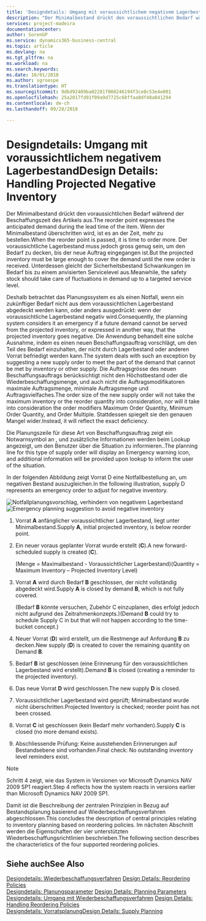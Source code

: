 ```yaml
---
title: 'Designdetails: Umgang mit voraussichtlichem negativem Lagerbestand | Microsoft Docs'
description: "Der Minimalbestand drückt den voraussichtlichen Bedarf während der Beschaffungszeit des Artikels aus. Wenn der Minimalbestand überschritten wird, ist es an der Zeit, mehr zu bestellen. Der voraussichtliche Lagerbestand muss jedoch gross genug sein, um den Bedarf zu decken, bis der neue Auftrag eingegangen ist. Unterdessen gleicht der Sicherheitsbestand Schwankungen im Bedarf bis zu einem anvisierten Servicelevel aus."
services: project-madeira
documentationcenter: 
author: SorenGP
ms.service: dynamics365-business-central
ms.topic: article
ms.devlang: na
ms.tgt_pltfrm: na
ms.workload: na
ms.search.keywords: 
ms.date: 10/01/2018
ms.author: sgroespe
ms.translationtype: HT
ms.sourcegitcommit: 9dbd92409ba02281f008246194f3ce0c53e4e001
ms.openlocfilehash: 25a2017fd91f09a9d7725c68ffaa0df48a041294
ms.contentlocale: de-ch
ms.lasthandoff: 09/28/2018

---
```

# <a name="design-details-handling-projected-negative-inventory"></a><span data-ttu-id="087ad-106">Designdetails: Umgang mit voraussichtlichem negativem Lagerbestand</span><span class="sxs-lookup"><span data-stu-id="087ad-106">Design Details: Handling Projected Negative Inventory</span></span>
<span data-ttu-id="087ad-107">Der Minimalbestand drückt den voraussichtlichen Bedarf während der Beschaffungszeit des Artikels aus.</span><span class="sxs-lookup"><span data-stu-id="087ad-107">The reorder point expresses the anticipated demand during the lead time of the item.</span></span> <span data-ttu-id="087ad-108">Wenn der Minimalbestand überschritten wird, ist es an der Zeit, mehr zu bestellen.</span><span class="sxs-lookup"><span data-stu-id="087ad-108">When the reorder point is passed, it is time to order more.</span></span> <span data-ttu-id="087ad-109">Der voraussichtliche Lagerbestand muss jedoch gross genug sein, um den Bedarf zu decken, bis der neue Auftrag eingegangen ist.</span><span class="sxs-lookup"><span data-stu-id="087ad-109">But the projected inventory must be large enough to cover the demand until the new order is received.</span></span> <span data-ttu-id="087ad-110">Unterdessen gleicht der Sicherheitsbestand Schwankungen im Bedarf bis zu einem anvisierten Servicelevel aus.</span><span class="sxs-lookup"><span data-stu-id="087ad-110">Meanwhile, the safety stock should take care of fluctuations in demand up to a targeted service level.</span></span>  

 <span data-ttu-id="087ad-111">Deshalb betrachtet das Planungssystem es als einen Notfall, wenn ein zukünftiger Bedarf nicht aus dem voraussichtlichen Lagerbestand abgedeckt werden kann, oder anders ausgedrückt: wenn der voraussichtliche Lagerbestand negativ wird.</span><span class="sxs-lookup"><span data-stu-id="087ad-111">Consequently, the planning system considers it an emergency if a future demand cannot be served from the projected inventory, or expressed in another way, that the projected inventory goes negative.</span></span> <span data-ttu-id="087ad-112">Die Anwendung behandelt eine solche Ausnahme, indem es einen neuen Beschaffungsauftrag vorschlägt, um den Teil des Bedarf einzuhalten, der nicht durch Lagerbestand oder anderen Vorrat befriedigt werden kann.</span><span class="sxs-lookup"><span data-stu-id="087ad-112">The system deals with such an exception by suggesting a new supply order to meet the part of the demand that cannot be met by inventory or other supply.</span></span> <span data-ttu-id="087ad-113">Die Auftragsgrösse des neuen Beschaffungsauftrags berücksichtigt nicht den Höchstbestand oder die Wiederbeschaffungsmenge, und auch nicht die Auftragsmodifikatoren maximale Auftragsmenge, minimale Auftragsmenge und Auftragsvielfaches.</span><span class="sxs-lookup"><span data-stu-id="087ad-113">The order size of the new supply order will not take the maximum inventory or the reorder quantity into consideration, nor will it take into consideration the order modifiers Maximum Order Quantity, Minimum Order Quantity, and Order Multiple.</span></span> <span data-ttu-id="087ad-114">Stattdessen spiegelt sie den genauen Mangel wider.</span><span class="sxs-lookup"><span data-stu-id="087ad-114">Instead, it will reflect the exact deficiency.</span></span>  

 <span data-ttu-id="087ad-115">Die Planungszeile für diese Art von Beschaffungsauftrag zeigt ein Notwarnsymbol an , und zusätzliche Informationen werden beim Lookup angezeigt, um den Benutzer über die Situation zu informieren..</span><span class="sxs-lookup"><span data-stu-id="087ad-115">The planning line for this type of supply order will display an Emergency warning icon, and additional information will be provided upon lookup to inform the user of the situation.</span></span>  

 <span data-ttu-id="087ad-116">In der folgenden Abbildung zeigt Vorrat D eine Notfallbestellung an, um negativen Bestand auszugleichen.</span><span class="sxs-lookup"><span data-stu-id="087ad-116">In the following illustration, supply D represents an emergency order to adjust for negative inventory.</span></span>  

 <span data-ttu-id="087ad-117">![Notfallplanungsvorschlag, verhindern von negativem Lagerbestand](media/nav_app_supply_planning_2_negative_inventory.png "Notfallplanungsvorschlag, verhindern von negativem Lagerbestand")</span><span class="sxs-lookup"><span data-stu-id="087ad-117">![Emergency planning suggestion to avoid negative inventory](media/nav_app_supply_planning_2_negative_inventory.png "Emergency planning suggestion to avoid negative inventory")</span></span>  

1.  <span data-ttu-id="087ad-118">Vorrat **A** anfänglicher voraussichtlicher Lagerbestand, liegt unter Minimalbestand.</span><span class="sxs-lookup"><span data-stu-id="087ad-118">Supply **A**, initial projected inventory, is below reorder point.</span></span>  
2.  <span data-ttu-id="087ad-119">Ein neuer voraus geplanter Vorrat wurde erstellt (**C**).</span><span class="sxs-lookup"><span data-stu-id="087ad-119">A new forward-scheduled supply is created (**C**).</span></span>  

     <span data-ttu-id="087ad-120">(Menge = Maximalbestand - Voraussichtlicher Lagerbestand)</span><span class="sxs-lookup"><span data-stu-id="087ad-120">(Quantity = Maximum Inventory – Projected Inventory Level)</span></span>  
3.  <span data-ttu-id="087ad-121">Vorrat **A** wird durch Bedarf **B** geschlossen, der nicht vollständig abgedeckt wird.</span><span class="sxs-lookup"><span data-stu-id="087ad-121">Supply **A** is closed by demand **B**, which is not fully covered.</span></span>  

     <span data-ttu-id="087ad-122">(Bedarf **B** könnte versuchen, Zubehör C einzuplanen, dies erfolgt jedoch nicht aufgrund des Zeitrahmenkonzepts.)</span><span class="sxs-lookup"><span data-stu-id="087ad-122">(Demand **B** could try to schedule Supply C in but that will not happen according to the time-bucket concept.)</span></span>  
4.  <span data-ttu-id="087ad-123">Neuer Vorrat (**D**) wird erstellt, um die Restmenge auf Anfordung **B** zu decken.</span><span class="sxs-lookup"><span data-stu-id="087ad-123">New supply (**D**) is created to cover the remaining quantity on Demand **B**.</span></span>  
5.  <span data-ttu-id="087ad-124">Bedarf **B** ist geschlossen (eine Erinnerung für den voraussichtlichen Lagerbestand wird erstellt).</span><span class="sxs-lookup"><span data-stu-id="087ad-124">Demand **B** is closed (creating a reminder to the projected inventory).</span></span>  
6.  <span data-ttu-id="087ad-125">Das neue Vorrat **D** wird geschlossen.</span><span class="sxs-lookup"><span data-stu-id="087ad-125">The new supply **D** is closed.</span></span>  
7.  <span data-ttu-id="087ad-126">Voraussichtlicher Lagerbestand wird geprüft; Minimalbestand wurde nicht überschritten.</span><span class="sxs-lookup"><span data-stu-id="087ad-126">Projected Inventory is checked; reorder point has not been crossed.</span></span>  
8.  <span data-ttu-id="087ad-127">Vorrat **C** ist geschlossen (kein Bedarf mehr vorhanden).</span><span class="sxs-lookup"><span data-stu-id="087ad-127">Supply **C** is closed (no more demand exists).</span></span>  
9. <span data-ttu-id="087ad-128">Abschliessende Prüfung: Keine ausstehenden Erinnerungen auf Bestandsebene sind vorhanden.</span><span class="sxs-lookup"><span data-stu-id="087ad-128">Final check: No outstanding inventory level reminders exist.</span></span>  

> [!NOTE]  
>  <span data-ttu-id="087ad-129">Schritt 4 zeigt, wie das System in Versionen vor Microsoft Dynamics NAV 2009 SP1 reagiert.</span><span class="sxs-lookup"><span data-stu-id="087ad-129">Step 4 reflects how the system reacts in versions earlier than Microsoft Dynamics NAV 2009 SP1.</span></span>  

 <span data-ttu-id="087ad-130">Damit ist die Beschreibung der zentralen Prinzipien in Bezug auf Bestandsplanung basierend auf Wiederbeschaffungsverfahren abgeschlossen.</span><span class="sxs-lookup"><span data-stu-id="087ad-130">This concludes the description of central principles relating to inventory planning based on reordering policies.</span></span> <span data-ttu-id="087ad-131">Im nächsten Abschnitt werden die Eigenschaften der vier unterstützten Wiederbeschaffungsrichtlinien beschrieben.</span><span class="sxs-lookup"><span data-stu-id="087ad-131">The following section describes the characteristics of the four supported reordering policies.</span></span>  

## <a name="see-also"></a><span data-ttu-id="087ad-132">Siehe auch</span><span class="sxs-lookup"><span data-stu-id="087ad-132">See Also</span></span>  
 <span data-ttu-id="087ad-133">[Designdetails: Wiederbeschaffungsverfahren](design-details-reordering-policies.md) </span><span class="sxs-lookup"><span data-stu-id="087ad-133">[Design Details: Reordering Policies](design-details-reordering-policies.md) </span></span>  
 <span data-ttu-id="087ad-134">[Designdetails: Planungsparameter](design-details-planning-parameters.md) </span><span class="sxs-lookup"><span data-stu-id="087ad-134">[Design Details: Planning Parameters](design-details-planning-parameters.md) </span></span>  
 <span data-ttu-id="087ad-135">[Designdetails: Umgang mit Wiederbeschaffungsverfahren](design-details-handling-reordering-policies.md) </span><span class="sxs-lookup"><span data-stu-id="087ad-135">[Design Details: Handling Reordering Policies](design-details-handling-reordering-policies.md) </span></span>  
 [<span data-ttu-id="087ad-136">Designdetails: Vorratsplanung</span><span class="sxs-lookup"><span data-stu-id="087ad-136">Design Details: Supply Planning</span></span>](design-details-supply-planning.md)

